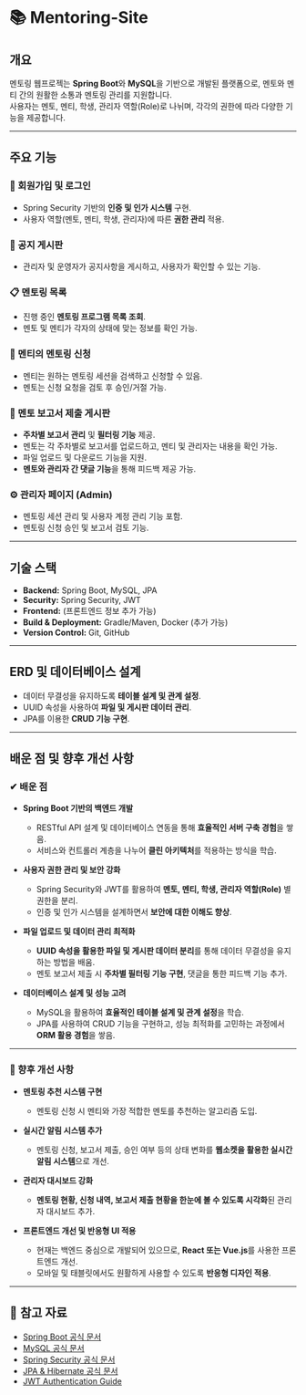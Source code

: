 # 📚 Mentoring-Site

## 개요
멘토링 웹프로젝는 **Spring Boot**와 **MySQL**을 기반으로 개발된 플랫폼으로, 멘토와 멘티 간의 원활한 소통과 멘토링 관리를 지원합니다.  
사용자는 멘토, 멘티, 학생, 관리자 역할(Role)로 나뉘며, 각각의 권한에 따라 다양한 기능을 제공합니다.

---

## 주요 기능

### 🔐 회원가입 및 로그인
- Spring Security 기반의 **인증 및 인가 시스템** 구현.
- 사용자 역할(멘토, 멘티, 학생, 관리자)에 따른 **권한 관리** 적용.

### 📢 공지 게시판
- 관리자 및 운영자가 공지사항을 게시하고, 사용자가 확인할 수 있는 기능.

### 📋 멘토링 목록
- 진행 중인 **멘토링 프로그램 목록 조회**.
- 멘토 및 멘티가 각자의 상태에 맞는 정보를 확인 가능.

### 📝 멘티의 멘토링 신청
- 멘티는 원하는 멘토링 세션을 검색하고 신청할 수 있음.
- 멘토는 신청 요청을 검토 후 승인/거절 가능.

### 📂 멘토 보고서 제출 게시판
- **주차별 보고서 관리** 및 **필터링 기능** 제공.
- 멘토는 각 주차별로 보고서를 업로드하고, 멘티 및 관리자는 내용을 확인 가능.
- 파일 업로드 및 다운로드 기능을 지원.
- **멘토와 관리자 간 댓글 기능**을 통해 피드백 제공 가능.

### ⚙ 관리자 페이지 (Admin)
- 멘토링 세션 관리 및 사용자 계정 관리 기능 포함.
- 멘토링 신청 승인 및 보고서 검토 기능.

---

## 기술 스택
- **Backend:** Spring Boot, MySQL, JPA
- **Security:** Spring Security, JWT
- **Frontend:** (프론트엔드 정보 추가 가능)
- **Build & Deployment:** Gradle/Maven, Docker (추가 가능)
- **Version Control:** Git, GitHub

---

## ERD 및 데이터베이스 설계
- 데이터 무결성을 유지하도록 **테이블 설계 및 관계 설정**.
- UUID 속성을 사용하여 **파일 및 게시판 데이터 관리**.
- JPA를 이용한 **CRUD 기능 구현**.

---

## 배운 점 및 향후 개선 사항

### ✔ 배운 점
- **Spring Boot 기반의 백엔드 개발**  
  - RESTful API 설계 및 데이터베이스 연동을 통해 **효율적인 서버 구축 경험**을 쌓음.
  - 서비스와 컨트롤러 계층을 나누어 **클린 아키텍처**를 적용하는 방식을 학습.

- **사용자 권한 관리 및 보안 강화**  
  - Spring Security와 JWT를 활용하여 **멘토, 멘티, 학생, 관리자 역할(Role)** 별 권한을 분리.
  - 인증 및 인가 시스템을 설계하면서 **보안에 대한 이해도 향상**.

- **파일 업로드 및 데이터 관리 최적화**  
  - **UUID 속성을 활용한 파일 및 게시판 데이터 분리**를 통해 데이터 무결성을 유지하는 방법을 배움.
  - 멘토 보고서 제출 시 **주차별 필터링 기능 구현**, 댓글을 통한 피드백 기능 추가.

- **데이터베이스 설계 및 성능 고려**  
  - MySQL을 활용하여 **효율적인 테이블 설계 및 관계 설정**을 학습.
  - JPA를 사용하여 CRUD 기능을 구현하고, 성능 최적화를 고민하는 과정에서 **ORM 활용 경험**을 쌓음.

---

### 🚀 향후 개선 사항
- **멘토링 추천 시스템 구현**  
  - 멘토링 신청 시 멘티와 가장 적합한 멘토를 추천하는 알고리즘 도입.

- **실시간 알림 시스템 추가**  
  - 멘토링 신청, 보고서 제출, 승인 여부 등의 상태 변화를 **웹소켓을 활용한 실시간 알림 시스템**으로 개선.

- **관리자 대시보드 강화**  
  - **멘토링 현황, 신청 내역, 보고서 제출 현황을 한눈에 볼 수 있도록 시각화**된 관리자 대시보드 추가.

- **프론트엔드 개선 및 반응형 UI 적용**  
  - 현재는 백엔드 중심으로 개발되어 있으므로, **React 또는 Vue.js**를 사용한 프론트엔드 개선.
  - 모바일 및 태블릿에서도 원활하게 사용할 수 있도록 **반응형 디자인 적용**.


---

## 📢 참고 자료
- [Spring Boot 공식 문서](https://spring.io/projects/spring-boot)
- [MySQL 공식 문서](https://dev.mysql.com/doc/)
- [Spring Security 공식 문서](https://spring.io/projects/spring-security)
- [JPA & Hibernate 공식 문서](https://hibernate.org/orm/documentation/)
- [JWT Authentication Guide](https://jwt.io/)


